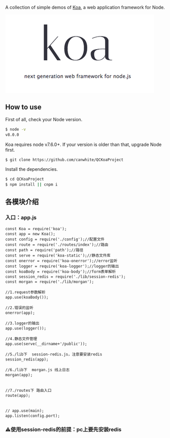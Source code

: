 A collection of simple demos of [Koa](http://koajs.com/), a web application framework for Node.

![Logo](logo.png)

## How to use

First of all, check your Node version.

```bash
$ node -v
v8.0.0
```

Koa requires node v7.6.0+. If your version is older than that, upgrade Node first.


```bash
$ git clone https://github.com/canwhite/QCKoaProject
```

Install the dependencies.

```bash
$ cd QCKoaProject
$ npm install || cnpm i
```

##  各模块介绍
###  入口：app.js
```
const Koa = require('koa');
const app = new Koa();
const config = require('./config');//配置文件
const route = require('./routes/index');//路由
const path = require('path');//路径
const serve = require('koa-static');//静态文件库
const onerror = require('koa-onerror');//error监听
const logger = require('koa-logger');//logger的输出
const koaBody = require('koa-body');//form表单解析
const session_redis = require('./lib/session-redis');
const morgan = require('./lib/morgan');

//1.request参数解析
app.use(koaBody());

//2.错误的监听
onerror(app);

//3.logger的输出
app.use(logger());

//4.静态文件管理
app.use(serve(__dirname+'/public'));

//5./lib下  session-redis.js，注意要安装redis
session_redis(app);

//6./lib下  morgan.js 线上日志
morgan(app);


//7./routes下 路由入口
route(app);


// app.use(main);
app.listen(config.port);

```
###  ⚠️使用session-redis的前提：pc上要先安装redis